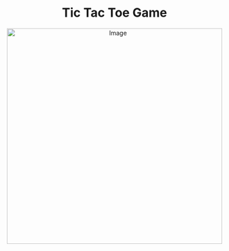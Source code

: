<h1 align="center">Tic Tac Toe Game</h1>
<p align="center">
  <img src="https://img.itch.zone/aW1nLzIxNzQ2MzAuZ2lm/original/uOr674.gif" alt="Image" style="width: 496px; display: block; margin: 0 auto;" />
</p>

